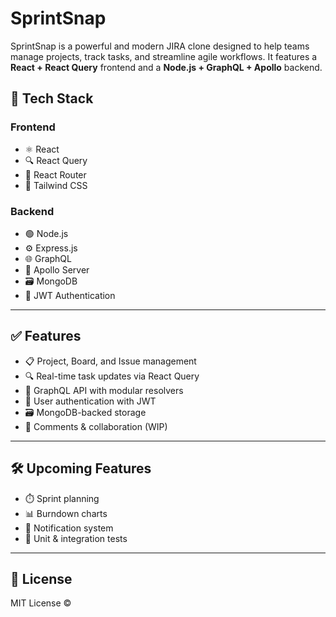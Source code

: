 # SprintSnap

SprintSnap is a powerful and modern JIRA clone designed to help teams manage projects, track tasks, and streamline agile workflows. It features a **React + React Query** frontend and a **Node.js + GraphQL + Apollo** backend.

## 🧩 Tech Stack

### Frontend

- ⚛️ React
- 🔍 React Query
- 🧭 React Router
- 💅 Tailwind CSS

### Backend

- 🟢 Node.js
- ⚙️ Express.js
- 🌐 GraphQL
- 🚀 Apollo Server
- 🗃️ MongoDB
- 🔐 JWT Authentication

---

## ✅ Features

- 📋 Project, Board, and Issue management
- 🔍 Real-time task updates via React Query
- 🧩 GraphQL API with modular resolvers
- 👥 User authentication with JWT
- 🗃️ MongoDB-backed storage
- 💬 Comments & collaboration (WIP)

---

## 🛠️ Upcoming Features

- ⏱️ Sprint planning
- 📊 Burndown charts
- 🔔 Notification system
- 🧪 Unit & integration tests

---

## 📄 License

MIT License ©
